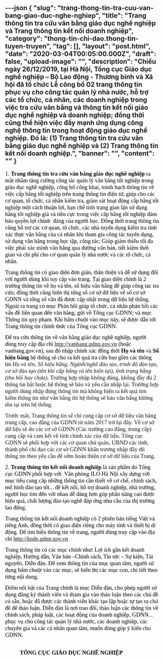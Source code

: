 ---json
{
    "slug": "trang-thong-tin-tra-cuu-van-bang-giao-duc-nghe-nghiep",
    "title": "Trang thông tin tra cứu văn bằng giáo dục nghề nghiệp  và Trang thông tin kết nối doanh nghiệp",
    "category": "thong-tin-chi-dao.thong-tin-tuyen-truyen",
    "tag": [],
    "layout": "post.html",
    "date": "2020-03-04T00:05:00.000Z",
    "draft": false,
    "upload-image": "",
    "description": "Chiều ngày 26/12/2019, tại Hà Nội, Tổng cục Giáo dục nghề nghiệp – Bộ Lao động - Thương binh và Xã hội đã tổ chức Lễ công bố 02 trang thông tin phục vụ cho công tác quản lý nhà nước, hỗ trợ các tổ chức, cá nhân, các doanh nghiệp trong việc tra cứu văn bằng và thông tin kết nối giáo dục nghề nghiệp và doanh nghiệp; đồng thời cũng thể hiện việc đẩy mạnh ứng dụng công nghệ thông tin trong hoạt động giáo dục nghề nghiệp. Đó là: (1) Trang thông tin tra cứu văn bằng giáo dục nghề nghiệp và (2) Trang thông tin kết nối doanh nghiệp.",
    "banner": "",
    "__content__": ""
}
---
<p style="margin-left:0mm; margin-right:0mm"><span style="font-size:14.0pt"><span style="font-family:&quot;Times New Roman&quot;,serif"><span style="color:black">1. <strong>Trang th&ocirc;ng tin tra cứu văn bằng gi&aacute;o dục nghề nghiệp</strong> ra mắt nhằm tăng cường c&ocirc;ng t&aacute;c quản l&yacute; văn bằng tốt nghiệp trong gi&aacute;o dục nghề nghiệp, c&ocirc;ng bố c&ocirc;ng khai, minh bạch th&ocirc;ng tin về việc cấp bằng tốt nghiệp tr&ecirc;n trang th&ocirc;ng tin điện tử, gi&uacute;p cho c&aacute;c cơ quan, tổ chức, c&aacute; nh&acirc;n kiểm tra, gi&aacute;m s&aacute;t hoạt động cấp bằng tốt nghiệp một c&aacute;ch thuận lợi, hạn chế t&igrave;nh trạng gian lận sử dụng bằng tốt nghiệp giả v&agrave; ti&ecirc;u cực trong việc cấp bằng tốt nghiệp đảm bảo quyền lợi ch&iacute;nh&nbsp; đ&aacute;ng của người học. Đồng thời trang th&ocirc;ng tin cũng hỗ trợ c&aacute;c cơ quan, tổ chức, c&aacute;c nh&agrave; tuyển dụng kiểm tra t&iacute;nh x&aacute;c thực văn bằng của c&aacute; nh&acirc;n khi tham gia c&ocirc;ng t&aacute;c tuyển dụng, sử dụng văn bằng trong học tập, c&ocirc;ng t&aacute;c; Gi&uacute;p giảm thiểu tối đa việc phải x&aacute;c minh văn bằng qua đường văn bản, tiết kiệm thời gian v&agrave; chi ph&iacute; cho cơ quan quản l&yacute; nh&agrave; nước v&agrave; c&aacute;c tổ chức, c&aacute; nh&acirc;n.</span></span></span></p>

<p style="margin-left:0mm; margin-right:0mm"><span style="font-size:14.0pt"><span style="font-family:&quot;Times New Roman&quot;,serif"><span style="color:black">Trang th&ocirc;ng tin c&oacute; giao diện đơn giản, th&acirc;n thiện v&agrave; dễ sử dụng đối với người d&ugrave;ng khi tuy cập v&agrave;o trang. Tại giao diện ch&iacute;nh l&agrave; 2 trường th&ocirc;ng tin về họ v&agrave; t&ecirc;n, số hiệu văn bằng để gi&uacute;p c&ocirc;ng t&aacute;c tra cứu; đồng thời cũng hiển thị tổng số cơ sở dữ liệu về số cơ sở GDNN v&agrave; tổng số văn đ&atilde; được cập nhật trong dữ liệu hệ thống. Ngo&agrave;i ra trang c&oacute; mục Phản hồi gi&uacute;p tổ chức, c&aacute; nh&acirc;n phản hồi c&aacute;c vấn đề li&ecirc;n quan đến văn bằng, gửi về Tổng cục GDNN; v&agrave; mục Th&ocirc;ng tin quy phạm. Khi bấm chuột v&agrave;o mục n&agrave;y, sẽ được dẫn tới Trang th&ocirc;ng tin ch&iacute;nh thức của Tổng cục GDNN.</span></span></span></p>

<p style="margin-left:0mm; margin-right:0mm"><span style="font-size:14.0pt"><span style="font-family:&quot;Times New Roman&quot;,serif"><span style="color:black">Để tra cứu th&ocirc;ng tin về văn bằng gi&aacute;o dục nghề nghiệp, người d&ugrave;ng truy cập địa chỉ </span></span></span><a href="http://vanbang.gdnn.gov.vn"><span style="font-size:14.0pt"><span style="font-family:&quot;Times New Roman&quot;,serif">http://vanbang.gdnn.gov.vn</span></span></a><span style="font-size:14.0pt"><span style="font-family:&quot;Times New Roman&quot;,serif"><span style="color:black"> (hoặc vanbang.gov.vn), sau đ&oacute; nhập ch&iacute;nh x&aacute;c đồng thời <strong>Họ v&agrave; t&ecirc;n</strong> v&agrave; <strong>Số hiệu bằng </strong>hệ thống sẽ cho ra kết quả tra cứu bao gồm c&aacute;c th&ocirc;ng tin </span></span></span><em><span style="font-size:14.0pt"><span style="font-family:&quot;Times New Roman&quot;,serif">Họ v&agrave; t&ecirc;n, Số hiệu bằng, Ng&agrave;nh/nghề đ&agrave;o tạo, tr&igrave;nh độ đ&agrave;o tạo, cơ sở đ&agrave;o tạo (t&ecirc;n khi cấp bằng v&agrave; t&ecirc;n hiện tại), t&igrave;nh trạng bằng (thu hồi hay chưa). </span></span></em><span style="font-size:14.0pt"><span style="font-family:&quot;Times New Roman&quot;,serif">Trường hợp nhập kh&ocirc;ng đ&uacute;ng, kh&ocirc;ng đầy đủ 2 th&ocirc;ng tin bắt buộc hệ thống sẽ b&aacute;o v&agrave; y&ecirc;u cầu nhập lại. Trường hợp người d&ugrave;ng nhập đ&uacute;ng th&ocirc;ng tin m&agrave; kh&ocirc;ng hiện ra kết quả t&igrave;m kiếm th&ocirc;ng tin như văn bằng th&igrave; hệ thống sẽ b&aacute;o văn bằng kh&ocirc;ng tồn tại tr&ecirc;n hệ thống.</span></span></p>

<p style="margin-left:0mm; margin-right:0mm"><span style="font-size:14.0pt"><span style="font-family:&quot;Times New Roman&quot;,serif">Trước mắt, Trang th&ocirc;ng tin sẽ chỉ cung cấp cơ sở dữ liệu văn bằng trung cấp, cao đẳng của GDNN từ năm 2017 trở lại đ&acirc;y. Về cơ sở dữ liệu sẽ do c&aacute;c cơ sở GDNN (C&aacute;c trường cao đẳng, trung cấp) cung cấp v&agrave; cam kết về t&iacute;nh ch&iacute;nh x&aacute;c của dữ liệu. Tổng cục GDNN sẽ phối hợp với c&aacute;c cơ quan chủ quản, UBND c&aacute;c tỉnh, th&agrave;nh phố chỉ đạo c&aacute;c cơ sở GDNN khẩn trương nhập đầy đủ th&ocirc;ng tin theo y&ecirc;u cầu để sớm ho&agrave;n thiện cơ sở dữ liệu của Trang. </span></span></p>

<p style="margin-left:0mm; margin-right:0mm"><span style="font-size:14.0pt"><span style="font-family:&quot;Times New Roman&quot;,serif"><span style="color:black">2. <strong>Trang th&ocirc;ng tin kết nối doanh nghiệp</strong> l&agrave; sản phẩm do Tổng cục GDNN phối hợp với&nbsp; Văn ph&ograve;ng ILO H&agrave; Nội x&acirc;y dựng với mục ti&ecirc;u cung cấp những th&ocirc;ng tin cần thiết về cơ chế, ch&iacute;nh s&aacute;ch, m&ocirc; h&igrave;nh đ&agrave;o tạo tốt... để kết nối, hỗ trợ doanh nghiệp, nh&agrave; trường, người học t&igrave;m đến với nhau dễ d&agrave;ng hơn g&oacute;p phần n&acirc;ng cao được hiệu quả, chất lượng đ&agrave;o tạo nghề đ&aacute;p ứng nhu cầu của thị trường lao động.</span></span></span></p>

<p style="margin-left:0mm; margin-right:0mm"><span style="font-size:14.0pt"><span style="font-family:&quot;Times New Roman&quot;,serif"><span style="color:black">Trang th&ocirc;ng tin kết nối doanh nghiệp c&oacute; 2 phi&ecirc;n bản tiếng Việt v&agrave; tiếng Anh, đồng thời c&oacute; giao diện ri&ecirc;ng cho m&aacute;y t&iacute;nh v&agrave; thiết bị di động. Để t&igrave;m hiểu th&ocirc;ng tin về trang, người d&ugrave;ng truy cập v&agrave;o địa chỉ </span></span></span><a href="http://kndn.gdnn.gov.vn"><span style="font-size:14.0pt"><span style="font-family:&quot;Times New Roman&quot;,serif">http://kndn.gdnn.gov.vn</span></span></a></p>

<p style="margin-left:0mm; margin-right:0mm"><span style="font-size:14.0pt"><span style="font-family:&quot;Times New Roman&quot;,serif"><span style="color:black">Trang th&ocirc;ng tin c&oacute; c&aacute;c mục ch&iacute;nh như: Lợi &iacute;ch gắn kết doanh nghiệp, Hướng dẫn, Văn bản &ndash;Ch&iacute;nh s&aacute;ch, Tin tức &ndash; Sự kiện, T&agrave;i nguy&ecirc;n, Diễn đ&agrave;n. Để xem th&ocirc;ng tin của mục quan t&acirc;m, người sử dụng bấm chuột v&agrave;o c&aacute;c mục, sẽ hiển thị c&aacute;c mục con, chi tiết theo từng nội dung.</span></span></span></p>

<p style="margin-left:0mm; margin-right:0mm"><span style="font-size:14.0pt"><span style="font-family:&quot;Times New Roman&quot;,serif"><span style="color:black">Điểm nổi bật của Trang ch&iacute;nh l&agrave; mục Diễn đ&agrave;n, cho ph&eacute;p người sử dụng đăng k&yacute; th&agrave;nh vi&ecirc;n v&agrave; tham gia v&agrave;o thảo luận theo c&aacute;c chủ đề c&oacute; sẵn, hoặc đ&atilde; được c&aacute;c th&agrave;nh vi&ecirc;n kh&aacute;c tạo lập hoặc tự tạo ra chủ đề để thảo luận. Diễn đ&agrave;n l&agrave; nơi trao đổi, thảo luận c&aacute;c th&ocirc;ng tin về ch&iacute;nh s&aacute;ch, ph&aacute;p luật, c&aacute;c hoạt động của doanh nghiệp, GDNN... phục vụ cho c&ocirc;ng t&aacute;c quản l&yacute; nh&agrave; nước, c&aacute;c doanh nghiệp, c&aacute;c chuy&ecirc;n gia v&agrave; c&aacute;c c&aacute; nh&acirc;n quan t&acirc;m, muốn đ&oacute;ng g&oacute;p &yacute; kiến cho GDNN.</span></span></span></p>

<p style="margin-left:36pt; margin-right:0mm"><strong><span style="font-size:14.0pt"><span style="font-family:&quot;Times New Roman&quot;,serif"><span style="color:black">&nbsp; &nbsp; &nbsp; &nbsp; &nbsp; &nbsp; &nbsp; &nbsp; &nbsp; &nbsp; &nbsp; &nbsp; &nbsp; &nbsp; &nbsp; &nbsp; &nbsp; &nbsp; &nbsp; &nbsp; &nbsp; &nbsp; &nbsp; &nbsp; &nbsp; &nbsp; &nbsp; &nbsp; &nbsp; &nbsp; &nbsp; &nbsp; &nbsp; &nbsp; &nbsp; &nbsp; &nbsp; &nbsp; &nbsp; &nbsp; &nbsp; &nbsp; &nbsp; &nbsp; &nbsp; TỔNG CỤC GI&Aacute;O DỤC NGHỀ NGHIỆP</span></span></span></strong></p>

